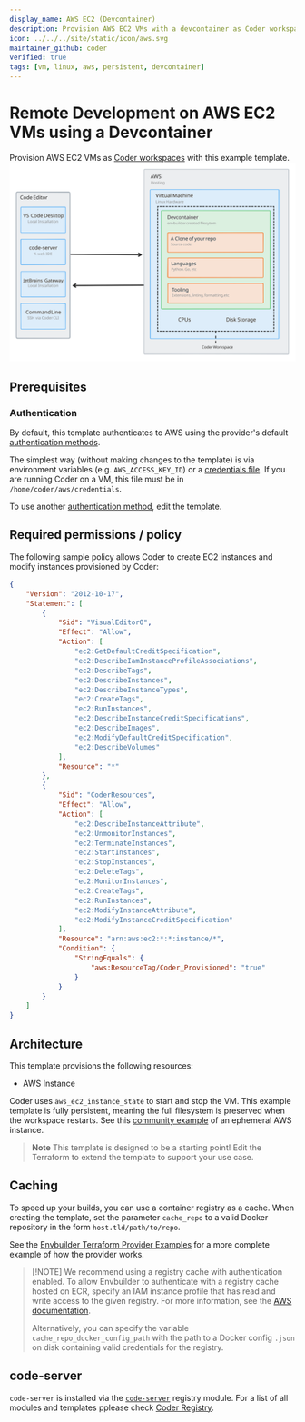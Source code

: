 ```yaml
---
display_name: AWS EC2 (Devcontainer)
description: Provision AWS EC2 VMs with a devcontainer as Coder workspaces
icon: ../../../site/static/icon/aws.svg
maintainer_github: coder
verified: true
tags: [vm, linux, aws, persistent, devcontainer]
---
```


# Remote Development on AWS EC2 VMs using a Devcontainer

Provision AWS EC2 VMs as [Coder workspaces](https://coder.com/docs) with this example template.
![Architecture Diagram](./architecture.svg)

<!-- TODO: Add screenshot -->

## Prerequisites

### Authentication

By default, this template authenticates to AWS using the provider's default [authentication methods](https://registry.terraform.io/providers/hashicorp/aws/latest/docs#authentication-and-configuration).

The simplest way (without making changes to the template) is via environment variables (e.g. `AWS_ACCESS_KEY_ID`) or a [credentials file](https://docs.aws.amazon.com/cli/latest/userguide/cli-configure-files.html#cli-configure-files-format). If you are running Coder on a VM, this file must be in `/home/coder/aws/credentials`.

To use another [authentication method](https://registry.terraform.io/providers/hashicorp/aws/latest/docs#authentication), edit the template.

## Required permissions / policy

The following sample policy allows Coder to create EC2 instances and modify
instances provisioned by Coder:

```json
{
	"Version": "2012-10-17",
	"Statement": [
		{
			"Sid": "VisualEditor0",
			"Effect": "Allow",
			"Action": [
				"ec2:GetDefaultCreditSpecification",
				"ec2:DescribeIamInstanceProfileAssociations",
				"ec2:DescribeTags",
				"ec2:DescribeInstances",
				"ec2:DescribeInstanceTypes",
				"ec2:CreateTags",
				"ec2:RunInstances",
				"ec2:DescribeInstanceCreditSpecifications",
				"ec2:DescribeImages",
				"ec2:ModifyDefaultCreditSpecification",
				"ec2:DescribeVolumes"
			],
			"Resource": "*"
		},
		{
			"Sid": "CoderResources",
			"Effect": "Allow",
			"Action": [
				"ec2:DescribeInstanceAttribute",
				"ec2:UnmonitorInstances",
				"ec2:TerminateInstances",
				"ec2:StartInstances",
				"ec2:StopInstances",
				"ec2:DeleteTags",
				"ec2:MonitorInstances",
				"ec2:CreateTags",
				"ec2:RunInstances",
				"ec2:ModifyInstanceAttribute",
				"ec2:ModifyInstanceCreditSpecification"
			],
			"Resource": "arn:aws:ec2:*:*:instance/*",
			"Condition": {
				"StringEquals": {
					"aws:ResourceTag/Coder_Provisioned": "true"
				}
			}
		}
	]
}
```

## Architecture

This template provisions the following resources:

- AWS Instance

Coder uses `aws_ec2_instance_state` to start and stop the VM. This example template is fully persistent, meaning the full filesystem is preserved when the workspace restarts. See this [community example](https://github.com/bpmct/coder-templates/tree/main/aws-linux-ephemeral) of an ephemeral AWS instance.

> **Note**
> This template is designed to be a starting point! Edit the Terraform to extend the template to support your use case.

## Caching

To speed up your builds, you can use a container registry as a cache.
When creating the template, set the parameter `cache_repo` to a valid Docker repository in the form `host.tld/path/to/repo`.

See the [Envbuilder Terraform Provider Examples](https://github.com/coder/terraform-provider-envbuilder/blob/main/examples/resources/envbuilder_cached_image/envbuilder_cached_image_resource.tf/) for a more complete example of how the provider works.

> [!NOTE] We recommend using a registry cache with authentication enabled.
> To allow Envbuilder to authenticate with a registry cache hosted on ECR, specify an IAM instance
> profile that has read and write access to the given registry. For more information, see the
> [AWS documentation](https://docs.aws.amazon.com/IAM/latest/UserGuide/id_roles_use_switch-role-ec2_instance-profiles.html).
>
> Alternatively, you can specify the variable `cache_repo_docker_config_path`
> with the path to a Docker config `.json` on disk containing valid credentials for the registry.

## code-server

`code-server` is installed via the [`code-server`](https://registry.coder.com/modules/code-server) registry module. For a list of all modules and templates pplease check [Coder Registry](https://registry.coder.com).
